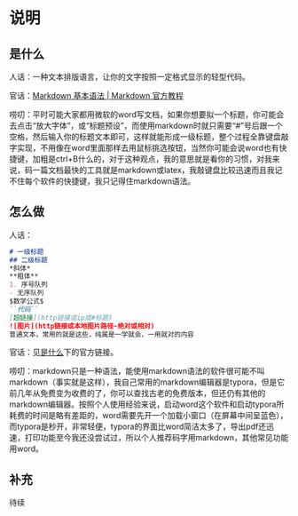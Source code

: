 # 说明

## 是什么

人话：一种文本排版语言，让你的文字按照一定格式显示的轻型代码。

官话：[Markdown 基本语法 | Markdown 官方教程](https://markdown.com.cn/basic-syntax/)

唠叨：平时可能大家都用微软的word写文档，如果你想要拟一个标题，你可能会去点击“放大字体”，或“标题预设”，而使用markdown时就只需要“#”号后跟一个空格，然后输入你的标题文本即可，这样就能形成一级标题，整个过程全靠键盘敲字实现，不用像在word里面那样去用鼠标挑选按钮，当然你可能会说word也有快捷键，加粗是ctrl+B什么的，对于这种观点，我的意思就是看你的习惯，对我来说，码一篇文档最快的工具就是markdown或latex，我敲键盘比较迅速而且我记不住每个软件的快捷键，我只记得住markdown语法。

## 怎么做

人话：

```markdown
# 一级标题
## 二级标题
*斜体*
**粗体**
1. 序号队列
- 无序队列
$数学公式$
``代码``
[超链接](http链接或ip或#标题)
![图片](http链接或本地图片路径-绝对或相对)
普通文本，常用的就是这些，纯属是一学就会，一用就对的内容
```



官话：见[是什么](#是什么)下的官方链接。

唠叨：markdown只是一种语法，能使用markdown语法的软件很可能不叫markdown（事实就是这样），我自己常用的markdown编辑器是typora，但是它前几年从免费变为收费的了，你可以查找古老的免费版本，但还仍有其他的markdown编辑器。按照个人使用经验来说，启动word这个软件和启动typora所耗费的时间是略有差距的，word需要先开一个加载小窗口（在屏幕中间呈蓝色），而typora是秒开，非常轻便，typora的界面比word简洁太多了，导出pdf还迅速，打印功能至今我还没尝试过，所以个人推荐码字用markdown，其他常见功能用word。

## 补充

待续